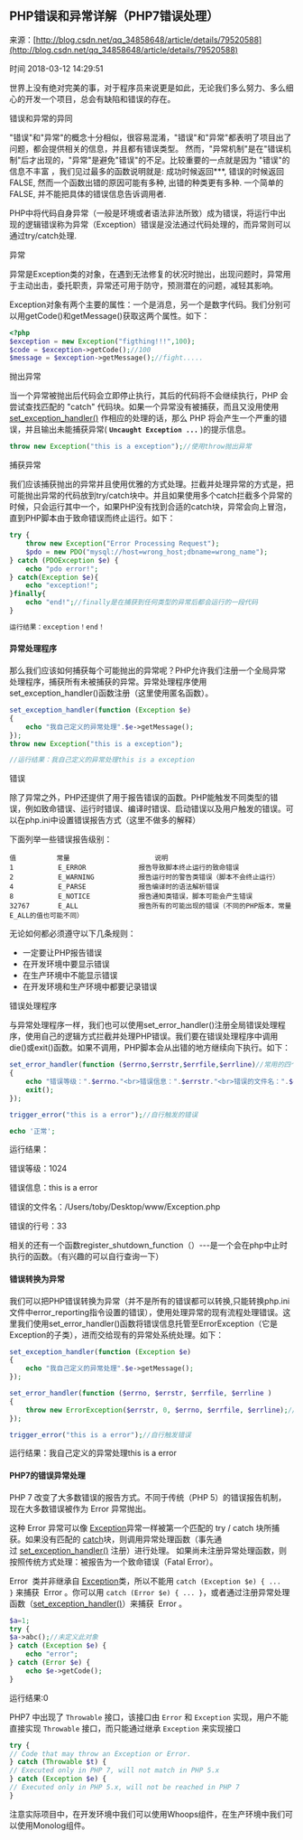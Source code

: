 ## PHP错误和异常详解（PHP7错误处理）

来源：[http://blog.csdn.net/qq_34858648/article/details/79520588](http://blog.csdn.net/qq_34858648/article/details/79520588)

时间 2018-03-12 14:29:51


世界上没有绝对完美的事，对于程序员来说更是如此，无论我们多么努力、多么细心的开发一个项目，总会有缺陷和错误的存在。

错误和异常的异同

"错误"和"异常"的概念十分相似，很容易混淆，"错误"和"异常"都表明了项目出了问题，都会提供相关的信息，并且都有错误类型。 然而，"异常机制"是在"错误机制"后才出现的，"异常"是避免"错误"的不足。比较重要的一点就是因为     "错误"的信息不丰富 ，我们见过最多的函数说明就是: 成功时候返回***, 错误的时候返回FALSE, 然而一个函数出错的原因可能有多种, 出错的种类更有多种. 一个简单的FALSE, 并不能把具体的错误信息告诉调用者.        

PHP中将代码自身异常（一般是环境或者语法非法所致）成为错误，将运行中出现的逻辑错误称为异常（Exception）错误是没法通过代码处理的，而异常则可以通过try/catch处理.

异常

异常是Exception类的对象，在遇到无法修复的状况时抛出，出现问题时，异常用于主动出击，委托职责，异常还可用于防守，预测潜在的问题，减轻其影响。

Exception对象有两个主要的属性：一个是消息，另一个是数字代码。我们分别可以用getCode()和getMessage()获取这两个属性。如下：

```php
<?php 
$exception = new Exception("figthing!!!",100);
$code = $exception->getCode();//100
$message = $exception->getMessage();//fight.....
```

抛出异常

当一个异常被抛出后代码会立即停止执行，其后的代码将不会继续执行，PHP 会尝试查找匹配的 "catch" 代码块。如果一个异常没有被捕获，而且又没用使用    [set_exception_handler()][0]
作相应的处理的话，那么 PHP 将会产生一个严重的错误，并且输出未能捕获异常( **`Uncaught Exception ...`** )的提示信息。  

```php
throw new Exception("this is a exception");//使用throw抛出异常
```

捕获异常

我们应该捕获抛出的异常并且使用优雅的方式处理。拦截并处理异常的方式是，把可能抛出异常的代码放到try/catch块中。并且如果使用多个catch拦截多个异常的时候，只会运行其中一个，如果PHP没有找到合适的catch块，异常会向上冒泡，直到PHP脚本由于致命错误而终止运行。如下：

```php
try {
	throw new Exception("Error Processing Request");
	$pdo = new PDO("mysql://host=wrong_host;dbname=wrong_name");
} catch (PDOException $e) {
	echo "pdo error!";
} catch(Exception $e){
	echo "exception!";
}finally{
    echo "end!";//finally是在捕获到任何类型的异常后都会运行的一段代码
}
```

```php
运行结果：exception！end！
```


#### 异常处理程序

那么我们应该如何捕获每个可能抛出的异常呢？PHP允许我们注册一个全局异常处理程序，捕获所有未被捕获的异常。异常处理程序使用set_exception_handler()函数注册（这里使用匿名函数）。

```php
set_exception_handler(function (Exception $e)
{
	echo "我自己定义的异常处理".$e->getMessage();
});
throw new Exception("this is a exception");

//运行结果：我自己定义的异常处理this is a exception
```

错误

除了异常之外，PHP还提供了用于报告错误的函数。PHP能触发不同类型的错误，例如致命错误、运行时错误、编译时错误、启动错误以及用户触发的错误。可以在php.ini中设置错误报告方式（这里不做多的解释）

  
下面列举一些错误报告级别：

 
```
值          常量                     说明
1           E_ERROR             报告导致脚本终止运行的致命错误
2           E_WARNING           报告运行时的警告类错误（脚本不会终止运行）
4           E_PARSE             报告编译时的语法解析错误
8           E_NOTICE            报告通知类错误，脚本可能会产生错误
32767       E_ALL               报告所有的可能出现的错误（不同的PHP版本，常量E_ALL的值也可能不同）
```

  

无论如何都必须遵守以下几条规则：



* 一定要让PHP报告错误     
* 在开发环境中要显示错误     
* 在生产环境中不能显示错误     
* 在开发环境和生产环境中都要记录错误     
  

错误处理程序

与异常处理程序一样，我们也可以使用set_error_handler()注册全局错误处理程序，使用自己的逻辑方式拦截并处理PHP错误。我们要在错误处理程序中调用die()或exit()函数。如果不调用，PHP脚本会从出错的地方继续向下执行。如下：

```php
set_error_handler(function ($errno,$errstr,$errfile,$errline)//常用的四个参数
{
	echo "错误等级：".$errno."<br>错误信息：".$errstr."<br>错误的文件名：".$errfile."<br>错误的行号：".$errline;
	exit();
});

trigger_error("this is a error");//自行触发的错误

echo '正常';
```

运行结果：    

错误等级：1024    

错误信息：this is a error    

错误的文件名：/Users/toby/Desktop/www/Exception.php    

错误的行号：33    


相关的还有一个函数register_shutdown_function（）---是一个会在php中止时执行的函数。（有兴趣的可以自行查询一下）


#### 错误转换为异常

我们可以把PHP错误转换为异常（并不是所有的错误都可以转换,只能转换php.ini文件中error_reporting指令设置的错误），使用处理异常的现有流程处理错误。这里我们使用set_error_handler()函数将错误信息托管至ErrorException（它是Exception的子类），进而交给现有的异常处系统处理。如下：

```php
set_exception_handler(function (Exception $e)
{
	echo "我自己定义的异常处理".$e->getMessage();
});

set_error_handler(function ($errno, $errstr, $errfile, $errline )
{
	throw new ErrorException($errstr, 0, $errno, $errfile, $errline);//转换为异常
});

trigger_error("this is a error");//自行触发错误
```

运行结果：我自己定义的异常处理this is a error   


#### PHP7的错误异常处理

PHP 7 改变了大多数错误的报告方式。不同于传统（PHP 5）的错误报告机制，现在大多数错误被作为 Error 异常抛出。  

这种 Error 异常可以像 [Exception][1]异常一样被第一个匹配的 try / catch 块所捕获。如果没有匹配的 [catch][2]块，则调用异常处理函数（事先通过 [set_exception_handler()][3] 注册）进行处理。 如果尚未注册异常处理函数，则按照传统方式处理：被报告为一个致命错误（Fatal Error）。  

Error  类并非继承自 [Exception][1]类，所以不能用 `catch (Exception $e) { ... }` 来捕获  Error 。你可以用 `catch (Error $e) { ... }`，或者通过注册异常处理函数（[set_exception_handler()][3]）来捕获  Error 。   

```php
$a=1;
try {
$a->abc();//未定义此对象
} catch (Exception $e) {
	echo "error";
} catch (Error $e) {
	echo $e->getCode();
}
```

运行结果:0

PHP7 中出现了 `Throwable` 接口，该接口由 `Error` 和 `Exception` 实现，用户不能直接实现 `Throwable` 接口，而只能通过继承 `Exception` 来实现接口   

```php
try {
// Code that may throw an Exception or Error.
} catch (Throwable $t) {
// Executed only in PHP 7, will not match in PHP 5.x
} catch (Exception $e) {
// Executed only in PHP 5.x, will not be reached in PHP 7
}
```

注意实际项目中，在开发环境中我们可以使用Whoops组件，在生产环境中我们可以使用Monolog组件。



[0]: https://link.jianshu.com?t=http://www.php.net/manual/zh/function.set-exception-handler.php
[1]: http://php.net/manual/zh/class.exception.php
[2]: http://php.net/manual/zh/language.exceptions.php#language.exceptions.catch
[3]: http://php.net/manual/zh/function.set-exception-handler.php
[4]: http://php.net/manual/zh/class.exception.php
[5]: http://php.net/manual/zh/function.set-exception-handler.php